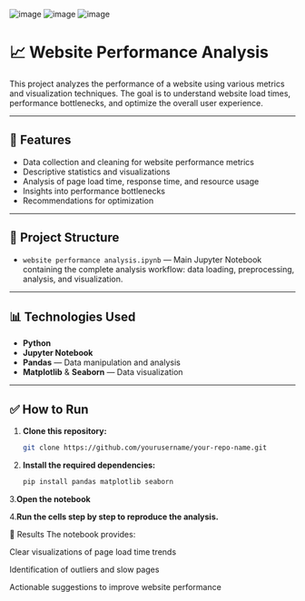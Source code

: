![image](https://github.com/user-attachments/assets/aacb5e35-cfc6-4d6b-89e4-70c3fe7cdf7b)
![image](https://github.com/user-attachments/assets/6de25a87-3402-44ed-8e22-b3391436d42a)
![image](https://github.com/user-attachments/assets/7a47311c-c5b7-4bbd-9b9a-d238c5766cd0)





# 📈 Website Performance Analysis

This project analyzes the performance of a website using various metrics and visualization techniques. The goal is to understand website load times, performance bottlenecks, and optimize the overall user experience.

---

## 🚀 Features

- Data collection and cleaning for website performance metrics
- Descriptive statistics and visualizations
- Analysis of page load time, response time, and resource usage
- Insights into performance bottlenecks
- Recommendations for optimization

---

## 📂 Project Structure

- `website performance analysis.ipynb` — Main Jupyter Notebook containing the complete analysis workflow: data loading, preprocessing, analysis, and visualization.

---

## 📊 Technologies Used

- **Python**
- **Jupyter Notebook**
- **Pandas** — Data manipulation and analysis
- **Matplotlib** & **Seaborn** — Data visualization

---

## ✅ How to Run

1. **Clone this repository:**

   ```bash
   git clone https://github.com/yourusername/your-repo-name.git
2. **Install the required dependencies:**
    ```bash
   pip install pandas matplotlib seaborn
3.**Open the notebook**

4.**Run the cells step by step to reproduce the analysis.**


📌 Results
The notebook provides:

Clear visualizations of page load time trends

Identification of outliers and slow pages

Actionable suggestions to improve website performance
  







